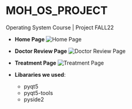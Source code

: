 # MOH_OS_PROJECT

Operating System Course | Project FALL22

+ **Home Page**
![Home Page](https://user-images.githubusercontent.com/101018825/163274178-a229ba17-c6f4-4732-b47d-7324847990d3.png)

+ **Doctor Review Page**
![Doctor Review Page](https://user-images.githubusercontent.com/101018825/163274234-3b282940-da51-45f1-8af5-4370adde1e23.png)

+ **Treatment Page**
![Treatment Page](https://user-images.githubusercontent.com/101018825/163274241-342efda7-4627-48ac-b0be-997ca95caa03.png)

+ **Libararies we used**:
  * pyqt5
  * pyqt5-tools
  * pyside2
